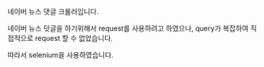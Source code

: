 네이버 뉴스 댓글 크롤러입니다.

네이버 뉴스 덧글을 하기위해서 request를 사용하려고 하였으나, query가 복잡하여 직접적으로 request 할 수 없었습니다.

따라서 selenium을 사용하였습니다.

